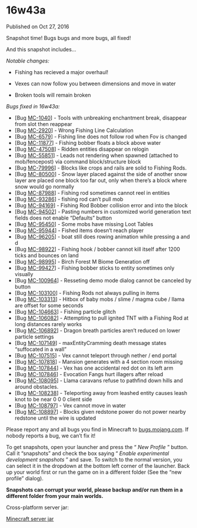 # 16w43a
Published on Oct 27, 2016

Snapshot time! Bugs bugs and more bugs, all fixed!

And this snapshot includes…

_Notable changes:_

  * Fishing has recieved a major overhaul!

  * Vexes can now follow you between dimensions and move in water

  * Broken tools will remain broken

_Bugs fixed in 16w43a:_

  * [Bug [MC-1040](https://bugs.mojang.com/browse/MC-1040)] - Tools with unbreaking enchantment break, disappear from slot then reappear
  * [Bug [MC-2920](https://bugs.mojang.com/browse/MC-2920)] - Wrong Fishing Line Calculation
  * [Bug [MC-6579](https://bugs.mojang.com/browse/MC-6579)] - Fishing line does not follow rod when Fov is changed
  * [Bug [MC-11877](https://bugs.mojang.com/browse/MC-11877)] - Fishing bobber floats a block above water
  * [Bug [MC-47508](https://bugs.mojang.com/browse/MC-47508)] - Ridden entities disappear on relogin
  * [Bug [MC-55851](https://bugs.mojang.com/browse/MC-55851)] - Leads not rendering when spawned (attached to mob/fencepost) via command block/structure block
  * [Bug [MC-79996](https://bugs.mojang.com/browse/MC-79996)] - Blocks like crops and rails are solid to Fishing Rods.
  * [Bug [MC-80500](https://bugs.mojang.com/browse/MC-80500)] - Snow layer placed against the side of another snow layer are placed one block too far out, only when there’s a block where snow would go normally
  * [Bug [MC-87988](https://bugs.mojang.com/browse/MC-87988)] - Fishing rod sometimes cannot reel in entities
  * [Bug [MC-93286](https://bugs.mojang.com/browse/MC-93286)] - fishing rod can’t pull mob
  * [Bug [MC-94169](https://bugs.mojang.com/browse/MC-94169)] - Fishing Rod Bobber collision error and into the block
  * [Bug [MC-94502](https://bugs.mojang.com/browse/MC-94502)] - Pasting numbers in customized world generation text fields does not enable “Defaults” button
  * [Bug [MC-95450](https://bugs.mojang.com/browse/MC-95450)] - Some mobs have missing Loot Tables
  * [Bug [MC-95944](https://bugs.mojang.com/browse/MC-95944)] - Fished items doesn’t reach player
  * [Bug [MC-96205](https://bugs.mojang.com/browse/MC-96205)] - boat still does rowing animation while pressing a and d
  * [Bug [MC-98922](https://bugs.mojang.com/browse/MC-98922)] - Fishing hook / bobber cannot kill itself after 1200 ticks and bounces on land
  * [Bug [MC-98995](https://bugs.mojang.com/browse/MC-98995)] - Birch Forest M Biome Generation off
  * [Bug [MC-99427](https://bugs.mojang.com/browse/MC-99427)] - Fishing bobber sticks to entity sometimes only visually
  * [Bug [MC-100964](https://bugs.mojang.com/browse/MC-100964)] - Resseting demo mode dialog cannot be canceled by button
  * [Bug [MC-103100](https://bugs.mojang.com/browse/MC-103100)] - Fishing Rods not always pulling in items
  * [Bug [MC-103313](https://bugs.mojang.com/browse/MC-103313)] - Hitbox of baby mobs / slime / magma cube / llama are offset for some seconds
  * [Bug [MC-104663](https://bugs.mojang.com/browse/MC-104663)] - Fishing particle glitch
  * [Bug [MC-106082](https://bugs.mojang.com/browse/MC-106082)] - Attempting to pull ignited TNT with a Fishing Rod at long distances rarely works
  * [Bug [MC-106892](https://bugs.mojang.com/browse/MC-106892)] - Dragon breath particles aren’t reduced on lower particle settings
  * [Bug [MC-107149](https://bugs.mojang.com/browse/MC-107149)] - maxEntityCramming death message states “suffocated in a wall”
  * [Bug [MC-107515](https://bugs.mojang.com/browse/MC-107515)] - Vex cannot teleport through nether / end portal
  * [Bug [MC-107818](https://bugs.mojang.com/browse/MC-107818)] - Mansion generates with a 4 section room missing
  * [Bug [MC-107844](https://bugs.mojang.com/browse/MC-107844)] - Vex has one accidental red dot on its left arm
  * [Bug [MC-107846](https://bugs.mojang.com/browse/MC-107846)] - Evocation Fangs hurt illagers after reload
  * [Bug [MC-108095](https://bugs.mojang.com/browse/MC-108095)] - Llama caravans refuse to pathfind down hills and around obstacles.
  * [Bug [MC-108238](https://bugs.mojang.com/browse/MC-108238)] - Teleporting away from leashed entity causes leash knot to be near 0 0 0 client side
  * [Bug [MC-108797](https://bugs.mojang.com/browse/MC-108797)] - Vex cannot move in water
  * [Bug [MC-108897](https://bugs.mojang.com/browse/MC-108897)] - Blocks given redstone power do not power nearby redstone until the wire is updated

Please report any and all bugs you find in Minecraft to
[bugs.mojang.com](https://bugs.mojang.com). If nobody reports a bug, we can’t
fix it!

To get snapshots, open your launcher and press the “ _New Profile_ ” button.
Call it “snapshots” and check the box saying “ _Enable experimental
development snapshots_ ” and save. To switch to the normal version, you can
select it in the dropdown at the bottom left corner of the launcher. Back up
your world first or run the game on in a different folder (See the “new
profile” dialog).

**Snapshots can corrupt your world, please backup and/or run them in a
different folder from your main worlds.**

Cross-platform server jar:

[Minecraft server
jar](https://launcher.mojang.com/mc/game/16w43a/server/c5cc57bfd0a3462c2634a37c83877e91f25f020b/server.jar)


